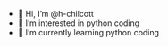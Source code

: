 - 👋 Hi, I’m @h-chilcott
- 👀 I’m interested in python coding
- 🌱 I’m currently learning python coding


<!---
h-chilcott/h-chilcott is a ✨ special ✨ repository because its `README.md` (this file) appears on your GitHub profile.
You can click the Preview link to take a look at your changes.
--->
